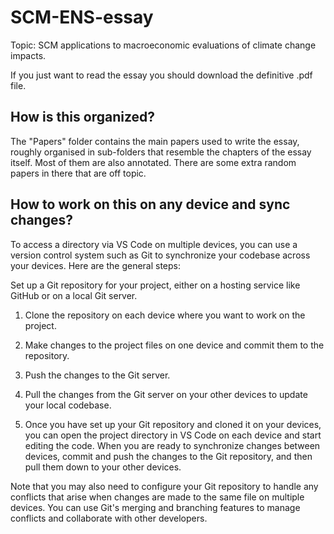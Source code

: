 # SCM-ENS-essay
Topic: SCM applications to macroeconomic evaluations of climate change impacts.

If you just want to read the essay you should download the definitive .pdf file.


## How is this organized?
The "Papers" folder contains the main papers used to write the essay, roughly organised in sub-folders that resemble the chapters of the essay itself. Most of them are also annotated. There are some extra random papers in there that are off topic. 

## How to work on this on any device and sync changes?

To access a directory via VS Code on multiple devices, you can use a version control system such as Git to synchronize your codebase across your devices. Here are the general steps:

Set up a Git repository for your project, either on a hosting service like GitHub or on a local Git server.

1. Clone the repository on each device where you want to work on the project.

2. Make changes to the project files on one device and commit them to the repository.

3. Push the changes to the Git server.

4. Pull the changes from the Git server on your other devices to update your local codebase.

5. Once you have set up your Git repository and cloned it on your devices, you can open the project directory in VS Code on each device and start editing the code. When you are ready to synchronize changes between devices, commit and push the changes to the Git repository, and then pull them down to your other devices.

Note that you may also need to configure your Git repository to handle any conflicts that arise when changes are made to the same file on multiple devices. You can use Git's merging and branching features to manage conflicts and collaborate with other developers.
